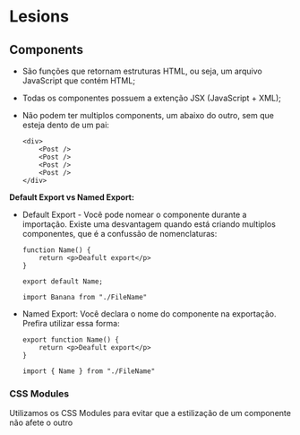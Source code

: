 # Lesions

## Components

- São funções que retornam estruturas HTML, ou seja, um arquivo JavaScript que contém HTML;
- Todas os componentes possuem a extenção JSX (JavaScript + XML);
- Não podem ter multiplos components, um abaixo do outro, sem que esteja dento de um pai:

    ~~~react
    <div>
        <Post />
        <Post />
        <Post />
        <Post />
    </div>
    ~~~

**Default Export vs Named Export:**
- Default Export - Você pode nomear o componente durante a importação. Existe uma desvantagem quando está criando multiplos componentes, que é a confussão de nomenclaturas:
    ~~~react
    function Name() {
        return <p>Deafult export</p>
    }
    
    export default Name;
    ~~~
    
    ~~~react
    import Banana from "./FileName"
    ~~~

- Named Export: Você declara o nome do componente na exportação. Prefira utilizar essa forma:
    ~~~react
    export function Name() {
        return <p>Deafult export</p>
    }
    ~~~
    
    ~~~react
    import { Name } from "./FileName"
    ~~~


### CSS Modules
Utilizamos os CSS Modules para evitar que a estilização de um componente não afete o outro